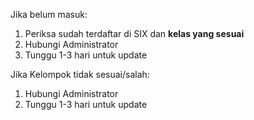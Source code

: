 Jika belum masuk: 
1. Periksa sudah terdaftar di SIX dan **kelas yang sesuai**
2. Hubungi Administrator
3. Tunggu 1-3 hari untuk update

Jika Kelompok tidak sesuai/salah:
1. Hubungi Administrator
2. Tunggu 1-3 hari untuk update

<iframe width="500" height="200" frameborder="0" scrolling="no" src=" https://itbdsti-my.sharepoint.com/:x:/g/personal/18320033_mahasiswa_itb_ac_id/EaJ3dvd5sglIqOcfoBGGvRUB1Dx0Bg43svXkmOlZkKZEaQ?e=eZQWqW&action=embedview&wdAllowInteractivity=True&wdHideSheetTabs=True&wdHideGridlines=True&wdHideHeaders=True”>